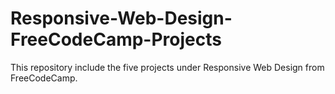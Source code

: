 # Responsive-Web-Design-FreeCodeCamp-Projects
This repository include the five projects under Responsive Web Design from FreeCodeCamp. 
